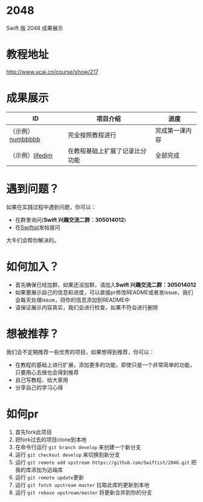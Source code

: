 2048
====

Swift 版 2048 成果展示

# 教程地址

http://www.ucai.cn/course/show/217

# 成果展示

ID|项目介绍|进度
---|---|---
（示例）[numbbbbb](http://github.com/numbbbbb/swift-2048)|完全按照教程进行|完成第一课内容
（示例）[lifedim](http://github.com/lifedim/swift-2048)|在教程基础上扩展了记录比分功能|全部完成

# 遇到问题？

如果在实践过程中遇到问题，你可以：

* 在群里询问(**Swift 兴趣交流二群：305014012**)
* 在[Swiftist](http://www.swiftist.org)发帖提问

大牛们会帮你解决的。

# 如何加入？

* 首先确保已经加群，如果还没加群，请加入**Swift 兴趣交流二群：305014012**
* 如果要展示自己的信息和进度，可以直接pr修改README或者发issue，我们会每天处理issue，将你的信息添加到README中
* 请保证展示内容真实，我们会进行检查，如果不符会进行删除

# 想被推荐？

我们会不定期推荐一些优秀的项目，如果想得到推荐，你可以：

* 在教程的基础上进行扩展，添加更多的功能，即使只是一个非常简单的功能，只要用心去做也会得到推荐
* 自己写教程，给大家用
* 分享自己的学习心得

# 如何pr

1. 首先fork此项目
2. 把fork过去的项目clone到本地
3. 在命令行运行 `git branch develop` 来创建一个新分支
4. 运行 `git checkout develop` 来切换到新分支
5. 运行 `git remote add upstream https://github.com/Swiftist/2048.git` 把我的库添加为远端库
6. 运行 `git remote update`更新
7. 运行 `git fetch upstream master` 拉取此库的更新到本地
8. 运行 `git rebase upstream/master` 将更新合并到你的分支
